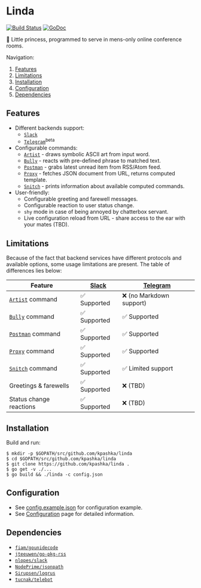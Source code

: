 # Linda

[![Build Status](https://travis-ci.org/kpashka/linda.svg)](https://travis-ci.org/kpashka/linda) [![GoDoc](https://godoc.org/github.com/kpashka/linda?status.svg)](https://godoc.org/github.com/kpashka/linda)

:princess: Little princess, programmed to serve in mens-only online conference rooms.

Navigation:

1. [Features](#features)
1. [Limitations](#limitations)
1. [Installation](#installation)
1. [Configuration](#configuration)
1. [Dependencies](#dependencies)

## Features

* Different backends support:
	* [`Slack`](backend/slack)
	* [`Telegram`](backend/telegram)<sup>beta</sup> 
* Configurable commands:
	* [`Artist`](command/artist) - draws symbolic ASCII art from input word.
	* [`Bully`](command/bully) - reacts with pre-defined phrase to matched text.
	* [`Postman`](command/postman) - grabs latest unread item from RSS/Atom feed.
	* [`Proxy`](command/proxy) - fetches JSON document from URL, returns computed template.
	* [`Snitch`](command/snitch) - prints information about available computed commands.
* User-friendly:
	* Configurable greeting and farewell messages.
	* Configurable reaction to user status change.
	* `shy` mode in case of being annoyed by chatterbox servant.
	* Live configuration reload from URL - share access to the ear with your mates (TBD).

## Limitations

Because of the fact that backend services have different protocols and available options, some usage limitations are present. The table of differences lies below:

| Feature                              | [Slack](backend/slack)       | [Telegram](backend/telegram)       |
| ------------------------------------ | ---------------------------- | ---------------------------------- |
| [`Artist`](command/artist) command   | :white_check_mark: Supported | :x: (no Markdown support)          |
| [`Bully`](command/bully) command     | :white_check_mark: Supported | :white_check_mark: Supported       |
| [`Postman`](command/postman) command | :white_check_mark: Supported | :white_check_mark: Supported       |
| [`Proxy`](command/proxy) command     | :white_check_mark: Supported | :white_check_mark: Supported       |
| [`Snitch`](command/snitch) command   | :white_check_mark: Supported | :white_check_mark: Limited support |
| Greetings & farewells                | :white_check_mark: Supported | :x: (TBD)                          |
| Status change reactions              | :white_check_mark: Supported | :x: (TBD)                          |

## Installation

Build and run:

	$ mkdir -p $GOPATH/src/github.com/kpashka/linda
	$ cd $GOPATH/src/github.com/kpashka/linda
	$ git clone https://github.com/kpashka/linda .
	$ go get -v ./...
	$ go build && ./linda -c config.json

## Configuration

* See [config.example.json](config.example.json) for configuration example.
* See [Configuration](https://github.com/kpashka/linda/wiki/Configuration) page for detailed information.

## Dependencies

* [`fiam/gounidecode`](https://github.com/fiam/gounidecode)
* [`jteeuwen/go-pkg-rss`](https://github.com/jteeuwen/go-pkg-rss)
* [`nlopes/slack`](https://github.com/nlopes/slack)
* [`NodePrime/jsonpath`](https://github.com/NodePrime/jsonpath)
* [`Sirupsen/logrus`](https://github.com/Sirupsen/logrus)
* [`tucnak/telebot`](https://github.com/tucnak/telebot)